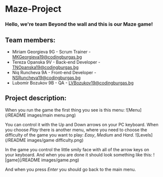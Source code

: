 # Maze-Project
### Hello, we're team **Beyond the wall** and this is our Maze game!
## Team members:
* Miriam Georgieva 9G - Scrum Trainer - MKGeorgieva19@codingburgas.bg
* Tereza Opanska 9V - Back-end Developer - TNOpanska19@codingburgas.bg
* Niq Runcheva 9A - Front-end Developer - NSRuncheva19@codingburgas.bg
* Lubomir Bozukov 9B - QA - LVBozukov19@codingburgas.bg

## Project description:
When you run the game the first thing you see is this menu:
![Menu](/README images/main menu.png)

You can control it with the Up and Down arrows on your PC keyboard. When you choose *Play* there is another menu, where you need to choose the difficulty of the game you want to play: *Easy*, *Medium* and *Hard*. 
![Levels](/README images/game difficulty.png)

In the game you control the little smily face with all of the arrow keys on your keyboard. And when you are done it should look something like this:
![game](/README images/game.png)

And when you press *Enter* you should go back to the main menu.